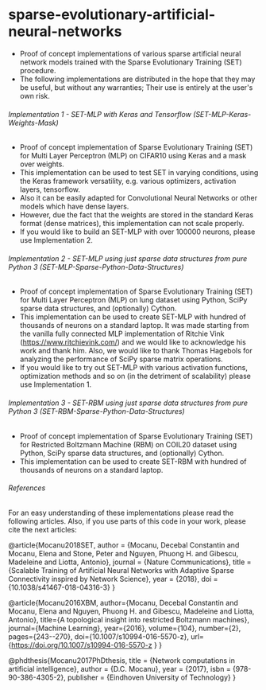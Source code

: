 # sparse-evolutionary-artificial-neural-networks
* Proof of concept implementations of various sparse artificial neural network models trained with the Sparse Evolutionary Training (SET) procedure.  
* The following implementations are distributed in the hope that they may be useful, but without any warranties; Their use is entirely at the user's own risk.

###### Implementation 1 - SET-MLP with Keras and Tensorflow (SET-MLP-Keras-Weights-Mask)

* Proof of concept implementation of Sparse Evolutionary Training (SET) for Multi Layer Perceptron (MLP) on CIFAR10 using Keras and a mask over weights.  
* This implementation can be used to test SET in varying conditions, using the Keras framework versatility, e.g. various optimizers, activation layers, tensorflow.  
* Also it can be easily adapted for Convolutional Neural Networks or other models which have dense layers.  
* However, due the fact that the weights are stored in the standard Keras format (dense matrices), this implementation can not scale properly.  
* If you would like to build an SET-MLP with over 100000 neurons, please use Implementation 2.

###### Implementation 2 - SET-MLP using just sparse data structures from pure Python 3 (SET-MLP-Sparse-Python-Data-Structures)

* Proof of concept implementation of Sparse Evolutionary Training (SET) for Multi Layer Perceptron (MLP) on lung dataset using Python, SciPy sparse data structures, and (optionally) Cython.  
* This implementation can be used to create SET-MLP with hundred of thousands of neurons on a standard laptop. It was made starting from the vanilla fully connected MLP implementation of Ritchie Vink (https://www.ritchievink.com/) and we would like to acknowledge his work and thank him. Also, we would like to thank Thomas Hagebols for analyzing the performance of SciPy sparse matrix operations.   
* If you would like to try out SET-MLP with various activation functions, optimization methods and so on (in the detriment of scalability) please use Implementation 1.  

###### Implementation 3 - SET-RBM using just sparse data structures from pure Python 3 (SET-RBM-Sparse-Python-Data-Structures)

* Proof of concept implementation of Sparse Evolutionary Training (SET) for Restricted Boltzmann Machine (RBM) on COIL20 dataset using Python, SciPy sparse data structures, and (optionally) Cython.  
* This implementation can be used to create SET-RBM with hundred of thousands of neurons on a standard laptop.

###### References

For an easy understanding of these implementations please read the following articles. Also, if you use parts of this code in your work, please cite the next articles:

@article{Mocanu2018SET,
  author =        {Mocanu, Decebal Constantin and Mocanu, Elena and Stone, Peter and Nguyen, Phuong H. and Gibescu, Madeleine and Liotta, Antonio},
  journal =       {Nature Communications},
  title =         {Scalable Training of Artificial Neural Networks with Adaptive Sparse Connectivity inspired by Network Science},
  year =          {2018},
  doi =           {10.1038/s41467-018-04316-3}
}

@article{Mocanu2016XBM,
author={Mocanu, Decebal Constantin and Mocanu, Elena and Nguyen, Phuong H. and Gibescu, Madeleine and Liotta, Antonio},
title={A topological insight into restricted Boltzmann machines},
journal={Machine Learning},
year={2016},
volume={104},
number={2},
pages={243--270},
doi={10.1007/s10994-016-5570-z},
url={https://doi.org/10.1007/s10994-016-5570-z }
}

@phdthesis{Mocanu2017PhDthesis,
title = {Network computations in artificial intelligence},
author = {D.C. Mocanu},
year = {2017},
isbn = {978-90-386-4305-2},
publisher = {Eindhoven University of Technology}
}